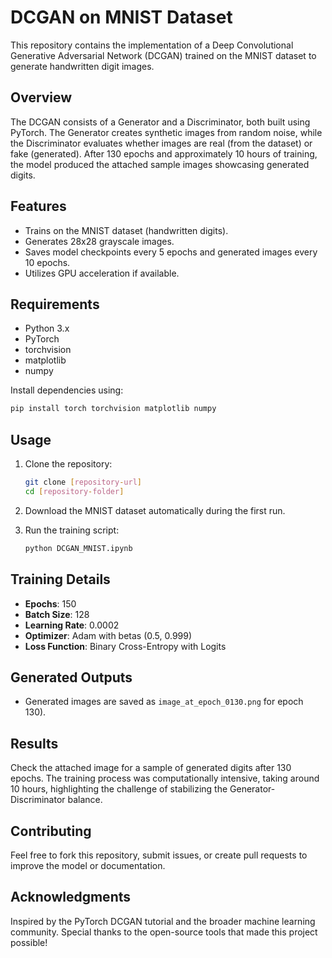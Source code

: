 # DCGAN on MNIST Dataset

This repository contains the implementation of a Deep Convolutional Generative Adversarial Network (DCGAN) trained on the MNIST dataset to generate handwritten digit images.

## Overview

The DCGAN consists of a Generator and a Discriminator, both built using PyTorch. The Generator creates synthetic images from random noise, while the Discriminator evaluates whether images are real (from the dataset) or fake (generated). After 130 epochs and approximately 10 hours of training, the model produced the attached sample images showcasing generated digits.

## Features

- Trains on the MNIST dataset (handwritten digits).
- Generates 28x28 grayscale images.
- Saves model checkpoints every 5 epochs and generated images every 10 epochs.
- Utilizes GPU acceleration if available.

## Requirements

- Python 3.x
- PyTorch
- torchvision
- matplotlib
- numpy

Install dependencies using:

```bash
pip install torch torchvision matplotlib numpy
```

## Usage

1. Clone the repository:

   ```bash
   git clone [repository-url]
   cd [repository-folder]
   ```
2. Download the MNIST dataset automatically during the first run.
3. Run the training script:

   ```bash
   python DCGAN_MNIST.ipynb
   ```

## Training Details

- **Epochs**: 150
- **Batch Size**: 128
- **Learning Rate**: 0.0002
- **Optimizer**: Adam with betas (0.5, 0.999)
- **Loss Function**: Binary Cross-Entropy with Logits

## Generated Outputs

- Generated images are saved as `image_at_epoch_0130.png`  for epoch 130).

## Results

Check the attached image for a sample of generated digits after 130 epochs. The training process was computationally intensive, taking around 10 hours, highlighting the challenge of stabilizing the Generator-Discriminator balance.

## Contributing

Feel free to fork this repository, submit issues, or create pull requests to improve the model or documentation.

## Acknowledgments

Inspired by the PyTorch DCGAN tutorial and the broader machine learning community. Special thanks to the open-source tools that made this project possible!
